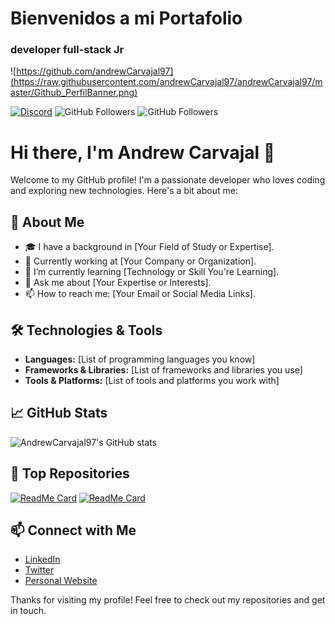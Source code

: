 # Bienvenidos a mi Portafolio
### developer full-stack Jr

![https://github.com/andrewCarvajal97](https://raw.githubusercontent.com/andrewCarvajal97/andrewCarvajal97/master/Github_PerfilBanner.png)

[![Discord](https://img.shields.io/discord/729672926432985098?style=social&label=Discord&logo=discord)](https://discord.com/invite/qW9VMamv88)
![GitHub Followers](https://img.shields.io/github/followers/AndrewCarvajal97?style=social)
![GitHub Followers](https://img.shields.io/github/stars/AndrewCarvajal97?style=social)


# Hi there, I'm Andrew Carvajal 👋

Welcome to my GitHub profile! I'm a passionate developer who loves coding and exploring new technologies. Here's a bit about me:

## 🚀 About Me

- 🎓 I have a background in [Your Field of Study or Expertise].
- 💼 Currently working at [Your Company or Organization].
- 🌱 I’m currently learning [Technology or Skill You're Learning].
- 💬 Ask me about [Your Expertise or Interests].
- 📫 How to reach me: [Your Email or Social Media Links].

## 🛠️ Technologies & Tools

- **Languages:** [List of programming languages you know]
- **Frameworks & Libraries:** [List of frameworks and libraries you use]
- **Tools & Platforms:** [List of tools and platforms you work with]

## 📈 GitHub Stats

![AndrewCarvajal97's GitHub stats](https://github-readme-stats.vercel.app/api?username=AndrewCarvajal97&show_icons=true&theme=radical)

## 🌟 Top Repositories

[![ReadMe Card](https://github-readme-stats.vercel.app/api/pin/?username=AndrewCarvajal97&repo=YourRepo1&theme=radical)](https://github.com/AndrewCarvajal97/YourRepo1)
[![ReadMe Card](https://github-readme-stats.vercel.app/api/pin/?username=AndrewCarvajal97&repo=YourRepo2&theme=radical)](https://github.com/AndrewCarvajal97/YourRepo2)

## 📫 Connect with Me

- [LinkedIn](https://www.linkedin.com/in/yourprofile)
- [Twitter](https://twitter.com/yourprofile)
- [Personal Website](https://yourwebsite.com)

Thanks for visiting my profile! Feel free to check out my repositories and get in touch.
